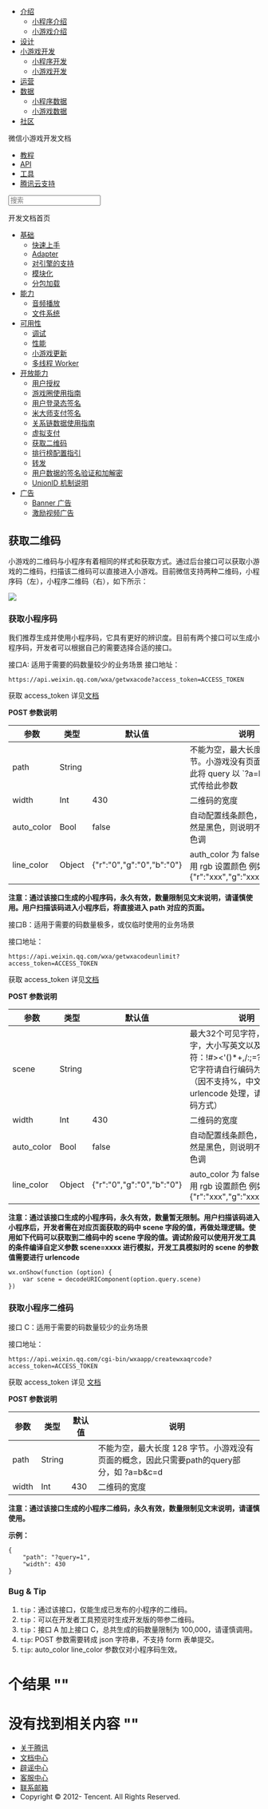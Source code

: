 <div class="book with-summary">

<div class="head">

<div class="head_box">

# [](javascript:; "_('微信公众平台 小程序')")

<div class="header_ctrls">

*   [介绍](javascript:;)
    *   [小程序介绍](https://mp.weixin.qq.com/debug/wxadoc/introduction/index.html)
    *   [小游戏介绍](https://mp.weixin.qq.com/debug/wxagame/introduction/index.html)
*   [设计](https://mp.weixin.qq.com/debug/wxadoc/design/index.html)
*   [小游戏开发](javascript:;)
    *   [小程序开发](https://mp.weixin.qq.com/debug/wxadoc/dev/index.html)
    *   [小游戏开发](https://mp.weixin.qq.com/debug/wxagame/dev/index.html)
*   [运营](https://mp.weixin.qq.com/debug/wxadoc/product/index.html)
*   [数据](javascript:;)
    *   [小程序数据](https://mp.weixin.qq.com/debug/wxadoc/analysis/index.html)
    *   [小游戏数据](https://mp.weixin.qq.com/debug/wxagame/analysis/index.html)
*   [社区](https://developers.weixin.qq.com/)

</div>

</div>

</div>

<div class="sub_nav_box">

<div class="sub_nav_inner">

<div class="book-summary-opr" id="js-book-summary-opr"><a class="book-summary-btn"></a></div>

<div class="top_sub_nav">

<div class="top_title_wap"><span class="icon_title icon_dev"></span>

微信小游戏开发文档

</div>

*   [教程](../../)
*   [API](../../document/render/canvas/wx.createCanvas.html)
*   [工具](../../devtools/devtools.html)
*   [腾讯云支持](../../qcloud/qcloud.html)

</div>

<div id="book-search-input" role="search">

<form><label for="search-input" class="search-icon" id="js-search-icon"></label><input type="text" id="search-input" name="search-input" placeholder="搜索"> </form>

</div>

</div>

</div>

<div class="book-summary">

<div class="book-summary-home" id="js-summary-home"><a><span class="icon_home_s icon_dev"></span><span class="s_title_2">开发文档首页</span></a></div>

<nav role="navigation">

*   [基础](../../)
    *   [快速上手](../../)
    *   [Adapter](../base/adapter.html)
    *   [对引擎的支持](../base/engine.html)
    *   [模块化](../base/module.html)
    *   [分包加载](../base/subpackages.html)
*   [能力](../ability/audio.html)
    *   [音频播放](../ability/audio.html)
    *   [文件系统](../ability/file-system.html)
*   [可用性](../usability/debug.html)
    *   [调试](../usability/debug.html)
    *   [性能](../usability/performance.html)
    *   [小游戏更新](../usability/update.html)
    *   [多线程 Worker](../usability/worker.html)
*   [开放能力](authorize.html)
    *   [用户授权](authorize.html)
    *   [游戏圈使用指南](game-club.html)
    *   [用户登录态签名](http-signature.html)
    *   [米大师支付签名](midas-signature.html)
    *   [关系链数据使用指南](open-data.html)
    *   [虚拟支付](payment.html)
    *   [获取二维码](qrcode.html)
    *   [排行榜配置指引](ranklist.html)
    *   [转发](share.html)
    *   [用户数据的签名验证和加解密](signature.html)
    *   [UnionID 机制说明](union-id.html)
*   [广告](../ad/banner-ad.html)
    *   [Banner 广告](../ad/banner-ad.html)
    *   [激励视频广告](../ad/rewarded-video-ad.html)

</nav>

</div>

<div class="book-body">

<div class="body-inner">

<div class="page-wrapper" tabindex="-1" role="main">

<div class="page-inner">

<div id="book-search-results">

<div class="search-noresults">

<section class="normal markdown-section">

## 获取二维码

小游戏的二维码与小程序有着相同的样式和获取方式。通过后台接口可以获取小游戏的二维码，扫描该二维码可以直接进入小游戏。目前微信支持两种二维码，小程序码（左），小程序二维码（右），如下所示：

![](https://developers.weixin.qq.com/minigame/dev/image/qrcode.png)

### 获取小程序码

我们推荐生成并使用小程序码，它具有更好的辨识度。目前有两个接口可以生成小程序码，开发者可以根据自己的需要选择合适的接口。

接口A: 适用于需要的码数量较少的业务场景 接口地址：

    https://api.weixin.qq.com/wxa/getwxacode?access_token=ACCESS_TOKEN

获取 access_token 详见[文档](https://mp.weixin.qq.com/wiki?id=mp1421140183)

**POST 参数说明**

<table>

<thead>

<tr>

<th>参数</th>

<th>类型</th>

<th>默认值</th>

<th>说明</th>

</tr>

</thead>

<tbody>

<tr>

<td>path</td>

<td>String</td>

<td></td>

<td>不能为空，最大长度 128 字节。小游戏没有页面的概念，因此将 query 以 `?a=b&c=d` 形式传给此参数</td>

</tr>

<tr>

<td>width</td>

<td>Int</td>

<td>430</td>

<td>二维码的宽度</td>

</tr>

<tr>

<td>auto_color</td>

<td>Bool</td>

<td>false</td>

<td>自动配置线条颜色，如果颜色依然是黑色，则说明不建议配置主色调</td>

</tr>

<tr>

<td>line_color</td>

<td>Object</td>

<td>{"r":"0","g":"0","b":"0"}</td>

<td>auth_color 为 false 时生效，使用 rgb 设置颜色 例如 {"r":"xxx","g":"xxx","b":"xxx"}</td>

</tr>

</tbody>

</table>

**注意：通过该接口生成的小程序码，永久有效，数量限制见文末说明，请谨慎使用。用户扫描该码进入小程序后，将直接进入 path 对应的页面。**

接口B：适用于需要的码数量极多，或仅临时使用的业务场景

接口地址：

    https://api.weixin.qq.com/wxa/getwxacodeunlimit?access_token=ACCESS_TOKEN

获取 access_token 详见[文档](https://mp.weixin.qq.com/wiki?id=mp1421140183)

**POST 参数说明**

<table>

<thead>

<tr>

<th>参数</th>

<th>类型</th>

<th>默认值</th>

<th>说明</th>

</tr>

</thead>

<tbody>

<tr>

<td>scene</td>

<td>String</td>

<td></td>

<td>最大32个可见字符，只支持数字，大小写英文以及部分特殊字符：!#><'()*+,/:;=?@-._~，其它字符请自行编码为合法字符（因不支持%，中文无法使用 urlencode 处理，请使用其他编码方式）</td>

</tr>

<tr>

<td>width</td>

<td>Int</td>

<td>430</td>

<td>二维码的宽度</td>

</tr>

<tr>

<td>auto_color</td>

<td>Bool</td>

<td>false</td>

<td>自动配置线条颜色，如果颜色依然是黑色，则说明不建议配置主色调</td>

</tr>

<tr>

<td>line_color</td>

<td>Object</td>

<td>{"r":"0","g":"0","b":"0"}</td>

<td>auto_color 为 false 时生效，使用 rgb 设置颜色 例如 {"r":"xxx","g":"xxx","b":"xxx"}</td>

</tr>

</tbody>

</table>

**注意：通过该接口生成的小程序码，永久有效，数量暂无限制。用户扫描该码进入小程序后，开发者需在对应页面获取的码中 scene 字段的值，再做处理逻辑。使用如下代码可以获取到二维码中的 scene 字段的值。调试阶段可以使用开发工具的条件编译自定义参数 scene=xxxx 进行模拟，开发工具模拟时的 scene 的参数值需要进行 urlencode**

    wx.onShow(function (option) {
        var scene = decodeURIComponent(option.query.scene)
    })

### 获取小程序二维码

接口 C：适用于需要的码数量较少的业务场景

接口地址：

    https://api.weixin.qq.com/cgi-bin/wxaapp/createwxaqrcode?access_token=ACCESS_TOKEN

获取 access_token 详见 [文档](https://mp.weixin.qq.com/wiki?id=mp1421140183)

**POST 参数说明**

<table>

<thead>

<tr>

<th>参数</th>

<th>类型</th>

<th>默认值</th>

<th>说明</th>

</tr>

</thead>

<tbody>

<tr>

<td>path</td>

<td>String</td>

<td></td>

<td>不能为空，最大长度 128 字节。小游戏没有页面的概念，因此只需要path的query部分，如 ?a=b&c=d</td>

</tr>

<tr>

<td>width</td>

<td>Int</td>

<td>430</td>

<td>二维码的宽度</td>

</tr>

</tbody>

</table>

**注意：通过该接口生成的小程序二维码，永久有效，数量限制见文末说明，请谨慎使用。**

**示例：**

    {
        "path": "?query=1", 
        "width": 430
    }

### Bug & Tip

1.  `tip`：通过该接口，仅能生成已发布的小程序的二维码。
2.  `tip`：可以在开发者工具预览时生成开发版的带参二维码。
3.  `tip`：接口 A 加上接口 C，总共生成的码数量限制为 100,000，请谨慎调用。
4.  `tip`: POST 参数需要转成 json 字符串，不支持 form 表单提交。
5.  `tip`: auto_color line_color 参数仅对小程序码生效。

</section>

</div>

<div class="search-results">

<div class="has-results">

# <span class="search-results-count"></span>个结果 "<span class="search-query"></span>"

</div>

<div class="no-results">

# 没有找到相关内容 "<span class="search-query"></span>"

</div>

</div>

</div>

</div>

</div>

<div class="foot" id="footer">

*   [关于腾讯](http://www.tencent.com/zh-cn/index.shtml)
*   [文档中心](https://mp.weixin.qq.com/debug/wxadoc/introduction/index.html)
*   [辟谣中心](https://mp.weixin.qq.com/cgi-bin/opshowpage?action=dispelinfo&lang=zh_CN&begin=1&count=9)
*   [客服中心](http://kf.qq.com/faq/120911VrYVrA1509086vyumm.html)
*   [联系邮箱](mailto:weixinmp@qq.com)
*   Copyright © 2012-<span id="s_copyright_year"></span> Tencent. All Rights Reserved.

</div>

</div>

[](payment.html)[](ranklist.html)</div>

</div>